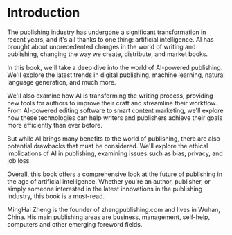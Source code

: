 # Introduction

The publishing industry has undergone a significant transformation in recent years, and it's all thanks to one thing: artificial intelligence. AI has brought about unprecedented changes in the world of writing and publishing, changing the way we create, distribute, and market books.

In this book, we'll take a deep dive into the world of AI-powered publishing. We'll explore the latest trends in digital publishing, machine learning, natural language generation, and much more.

We'll also examine how AI is transforming the writing process, providing new tools for authors to improve their craft and streamline their workflow. From AI-powered editing software to smart content marketing, we'll explore how these technologies can help writers and publishers achieve their goals more efficiently than ever before.

But while AI brings many benefits to the world of publishing, there are also potential drawbacks that must be considered. We'll explore the ethical implications of AI in publishing, examining issues such as bias, privacy, and job loss.

Overall, this book offers a comprehensive look at the future of publishing in the age of artificial intelligence. Whether you're an author, publisher, or simply someone interested in the latest innovations in the publishing industry, this book is a must-read.

MingHai Zheng is the founder of zhengpublishing.com and lives in Wuhan, China. His main publishing areas are business, management, self-help, computers and other emerging foreword fields.
